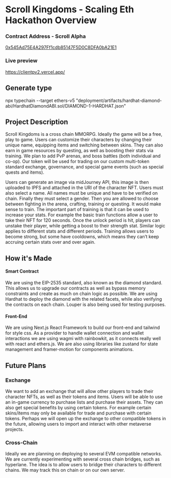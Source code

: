 # Scroll Kingdoms - Scaling Eth Hackathon Overview

### Contract Address - Scroll Alpha

[0x545Ad75E4A297Ff1cdb85147F5D0C8DFA0bA21E1](https://blockscout.scroll.io/address/0x545Ad75E4A297Ff1cdb85147F5D0C8DFA0bA21E1)

### Live preview 
https://clientpv2.vercel.app/

## Generate type

npx typechain --target ethers-v5 "deployment/artifacts/hardhat-diamond-abi/HardhatDiamondABI.sol/DIAMOND-1-HARDHAT.json"

##  Project Description

Scroll Kingdoms is a cross chain MMORPG. Ideally the game will be a free, play to game. Users can customize their characters by changing their unique name, equipping items and switching between skins. They can also earn in game resources by questing, as well as boosting their stats via training. We plan to add PvP arenas, and boss battles (both individual and co-op). Our token will be used for trading on our custom multi-token standard exchange, governance, and special game events (such as special quests and items).

Users can generate an image via midJourney API, this image is then uploaded to IPFS and attached in the URI of the character NFT. Users must also select a name. All names must be unique and have to be verified on chain. Finally they must select a gender. 
Then you are allowed to choose between fighting in the arena, crafting, training or questing. It would make sense to train. The important part of training is that it can be used to increase your stats. For example the basic train functions allow a user to take their NFT for 120 seconds. Once the unlock period is hit, players can unstake their player, while getting a boost to their strength stat. Similar logic applies to different stats and different periods. Training allows users to become strong, but some have cooldowns, which means they can’t keep accruing certain stats over and over again. 



## How it's Made

#### Smart Contract

We are using the EIP-2535 standard, also known as the diamond standard. This allows us to upgrade our contracts as well as bypass memory constraints and create as much on chain logic as possible. We are using Hardhat to deploy the diamond with the related facets, while also verifying the contracts on each chain. Louper is also being used for testing purposes. 

#### Front-End

We are using Next.js React Framework to build our front-end and tailwind for style css. As a provider to handle wallet connection and wallet interactions we are using wagmi with rainbowkit, as it connects really well with react and ethers.js. We are also using libraries like zustand for state management and framer-motion for components animations.

## Future Plans

### Exchange

We want to add an exchange that will allow other players to trade their character NFTs, as well as their tokens and items. Users will be able to use an in-game currency to purchase lists and purchase their assets. They can also get special benefits by using certain tokens. For example certain skins/items may only be available for trade and purchase with certain tokens. Perhaps we will open up the exchange to other compatible tokens in the future, allowing users to import and interact with other metaverse projects. 

### Cross-Chain

Ideally we are planning on deploying to several EVM compatible networks. We are currently experimenting with several cross chain bridges, such as hyperlane. The idea is to allow users to bridge their characters to different chains. We may track this on chain or on our own server.
